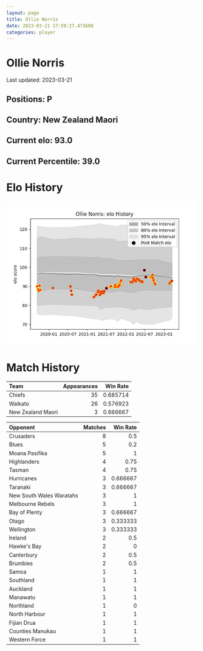 ```yaml
---  
layout: page  
title: Ollie Norris  
date: 2023-03-21 17:59:27.473688  
categories: player  
---
```

# Ollie Norris


Last updated: 2023-03-21
## Positions: P

## Country: New Zealand Maori

## Current elo: 93.0

## Current Percentile: 39.0

# Elo History


![elo history](history_OllieNorris.png)
# Match History


| Team              |   Appearances |   Win Rate |
|:------------------|--------------:|-----------:|
| Chiefs            |            35 |   0.685714 |
| Waikato           |            26 |   0.576923 |
| New Zealand Maori |             3 |   0.666667 |

| Opponent                 |   Matches |   Win Rate |
|:-------------------------|----------:|-----------:|
| Crusaders                |         8 |   0.5      |
| Blues                    |         5 |   0.2      |
| Moana Pasifika           |         5 |   1        |
| Highlanders              |         4 |   0.75     |
| Tasman                   |         4 |   0.75     |
| Hurricanes               |         3 |   0.666667 |
| Taranaki                 |         3 |   0.666667 |
| New South Wales Waratahs |         3 |   1        |
| Melbourne Rebels         |         3 |   1        |
| Bay of Plenty            |         3 |   0.666667 |
| Otago                    |         3 |   0.333333 |
| Wellington               |         3 |   0.333333 |
| Ireland                  |         2 |   0.5      |
| Hawke's Bay              |         2 |   0        |
| Canterbury               |         2 |   0.5      |
| Brumbies                 |         2 |   0.5      |
| Samoa                    |         1 |   1        |
| Southland                |         1 |   1        |
| Auckland                 |         1 |   1        |
| Manawatu                 |         1 |   1        |
| Northland                |         1 |   0        |
| North Harbour            |         1 |   1        |
| Fijian Drua              |         1 |   1        |
| Counties Manukau         |         1 |   1        |
| Western Force            |         1 |   1        |